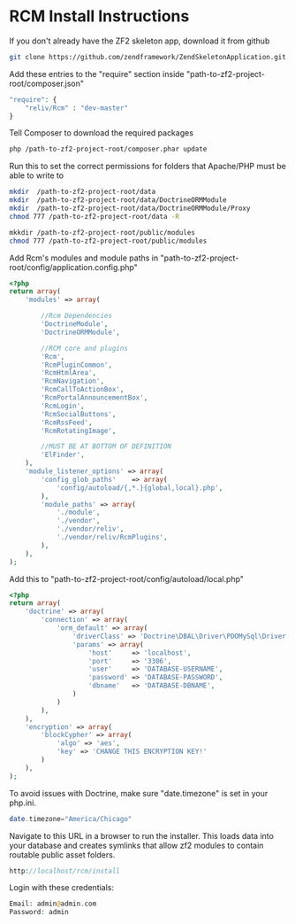 RCM Install Instructions
==============

If you don't already have the ZF2 skeleton app, download it from github
```bash
git clone https://github.com/zendframework/ZendSkeletonApplication.git
```


Add these entries to the "require" section inside "path-to-zf2-project-root/composer.json"
```php
"require": {
    "reliv/Rcm" : "dev-master"
}
```


Tell Composer to download the required packages
```bash
php /path-to-zf2-project-root/composer.phar update
```


Run this to set the correct permissions for folders that Apache/PHP must be able to write to
```bash
mkdir  /path-to-zf2-project-root/data
mkdir  /path-to-zf2-project-root/data/DoctrineORMModule
mkdir  /path-to-zf2-project-root/data/DoctrineORMModule/Proxy
chmod 777 /path-to-zf2-project-root/data -R

mkkdir /path-to-zf2-project-root/public/modules
chmod 777 /path-to-zf2-project-root/public/modules
```


Add Rcm's modules and module paths in  "path-to-zf2-project-root/config/application.config.php"
```php
<?php
return array(
    'modules' => array(

        //Rcm Dependencies
        'DoctrineModule',
        'DoctrineORMModule',

        //RCM core and plugins
        'Rcm',
        'RcmPluginCommon',
        'RcmHtmlArea',
        'RcmNavigation',
        'RcmCallToActionBox',
        'RcmPortalAnnouncementBox',
        'RcmLogin',
        'RcmSocialButtons',
        'RcmRssFeed',
        'RcmRotatingImage',

        //MUST BE AT BOTTOM OF DEFINITION
        'ElFinder',
    ),
    'module_listener_options' => array(
        'config_glob_paths'    => array(
            'config/autoload/{,*.}{global,local}.php',
        ),
        'module_paths' => array(
            './module',
            './vendor',
            './vendor/reliv',
            './vendor/reliv/RcmPlugins',
        ),
    ),
);

```


Add this to "path-to-zf2-project-root/config/autoload/local.php"
```php
<?php
return array(
    'doctrine' => array(
        'connection' => array(
            'orm_default' => array(
                'driverClass' => 'Doctrine\DBAL\Driver\PDOMySql\Driver',
                'params' => array(
                    'host'     => 'localhost',
                    'port'     => '3306',
                    'user'     => 'DATABASE-USERNAME',
                    'password' => 'DATABASE-PASSWORD',
                    'dbname'   => 'DATABASE-DBNAME',
                )
            )
        ),
    ),
    'encryption' => array(
        'blockCypher' => array(
            'algo' => 'aes',
            'key' => 'CHANGE THIS ENCRYPTION KEY!'
        )
    ),
);
```


To avoid issues with Doctrine, make sure "date.timezone" is set in your php.ini.

```php
date.timezone="America/Chicago"
```


Navigate to this URL in a browser to run the installer. This loads data into your database and creates symlinks that allow zf2 modules to contain routable public asset folders.
```php
http://localhost/rcm/install
```


Login with these credentials:
```php
Email: admin@admin.com
Password: admin
```